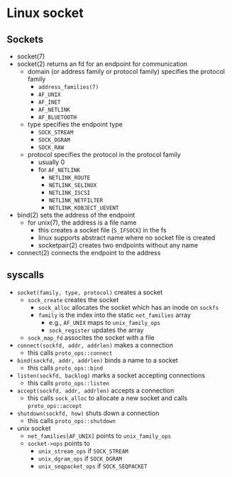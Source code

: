 Linux socket
============

## Sockets

- socket(7)
- socket(2) returns an fd for an endpoint for communication
  - domain (or address family or protocol family) specifies the protocol
    family
    - `address_families(7)`
    - `AF_UNIX`
    - `AF_INET`
    - `AF_NETLINK`
    - `AF_BLUETOOTH`
  - type specifies the endpoint type
    - `SOCK_STREAM`
    - `SOCK_DGRAM`
    - `SOCK_RAW`
  - protocol specifies the protocol in the protocol family
    - usually 0
    - for `AF_NETLINK`
      - `NETLINK_ROUTE`
      - `NETLINK_SELINUX`
      - `NETLINK_ISCSI`
      - `NETLINK_NETFILTER`
      - `NETLINK_KOBJECT_UEVENT`
- bind(2) sets the address of the endpoint
  - for unix(7), the address is a file name
    - this creates a socket file (`S_IFSOCK`) in the fs
    - linux supports abstract name where no socket file is created
    - socketpair(2) creates two endpoints without any name
- connect(2) connects the endpoint to the address

## syscalls

- `socket(family, type, protocol)` creates a socket
  - `sock_create` creates the socket
    - `sock_alloc` allocates the socket which has an inode on `sockfs`
    - `family` is the index into the static `net_families` array
      - e.g., `AF_UNIX` maps to `unix_family_ops`
      - `sock_register` updates the array
  - `sock_map_fd` assocites the socket with a file
- `connect(sockfd, addr, addrlen)` makes a connection
  - this calls `proto_ops::connect`
- `bind(sockfd, addr, addrlen)` binds a name to a socket
  - this calls `proto_ops::bind`
- `listen(sockfd, backlog)` marks a socket accepting connections
  - this calls `proto_ops::listen`
- `accept(sockfd, addr, addrlen)` accepts a connection
  - this calls `sock_alloc` to allocate a new socket and calls
    `proto_ops::accept`
- `shutdown(sockfd, how)` shuts down a connection
  - this calls `proto_ops::shutdown`
- unix socket
  - `net_families[AF_UNIX]` points to `unix_family_ops`
  - `socket->ops` points to
    - `unix_stream_ops` if `SOCK_STREAM`
    - `unix_dgram_ops` if `SOCK_DGRAM`
    - `unix_seqpacket_ops` if `SOCK_SEQPACKET`
